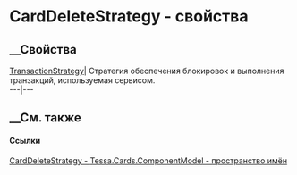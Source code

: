# CardDeleteStrategy - свойства
##  __Свойства
[TransactionStrategy](P_Tessa_Cards_ComponentModel_CardDeleteStrategy_TransactionStrategy.htm)|
Стратегия обеспечения блокировок и выполнения транзакций, используемая
сервисом.  
---|---  
##  __См. также
#### Ссылки
[CardDeleteStrategy - ](T_Tessa_Cards_ComponentModel_CardDeleteStrategy.htm)
[Tessa.Cards.ComponentModel - пространство
имён](N_Tessa_Cards_ComponentModel.htm)
